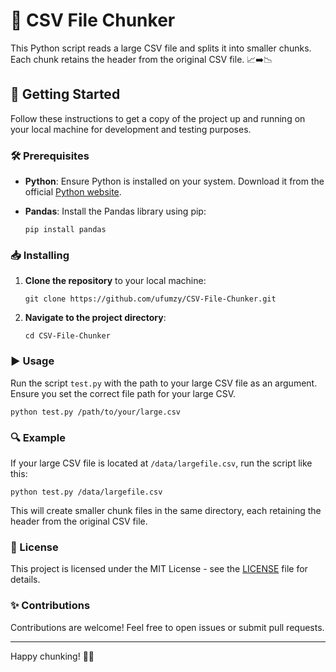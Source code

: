 # 📂 CSV File Chunker

This Python script reads a large CSV file and splits it into smaller chunks. Each chunk retains the header from the original CSV file. 📈➡️📉

## 🚀 Getting Started

Follow these instructions to get a copy of the project up and running on your local machine for development and testing purposes.

### 🛠️ Prerequisites

- **Python**: Ensure Python is installed on your system. Download it from the official [Python website](https://www.python.org/).
- **Pandas**: Install the Pandas library using pip:

    ```
    pip install pandas
    ```

### 📥 Installing

1. **Clone the repository** to your local machine:

    ```
    git clone https://github.com/ufumzy/CSV-File-Chunker.git
    ```

2. **Navigate to the project directory**:

    ```
    cd CSV-File-Chunker
    ```

### ▶️ Usage

Run the script `test.py` with the path to your large CSV file as an argument. Ensure you set the correct file path for your large CSV.

```
python test.py /path/to/your/large.csv
```

### 🔍 Example

If your large CSV file is located at `/data/largefile.csv`, run the script like this:

```
python test.py /data/largefile.csv
```

This will create smaller chunk files in the same directory, each retaining the header from the original CSV file.

### 📜 License

This project is licensed under the MIT License - see the [LICENSE](LICENSE) file for details.

### ✨ Contributions

Contributions are welcome! Feel free to open issues or submit pull requests.

---

Happy chunking! 🍰✨
